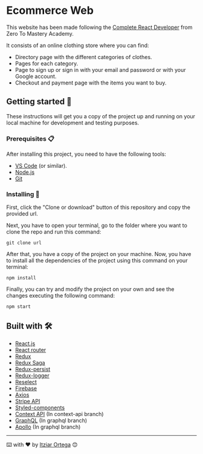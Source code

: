 # Ecommerce Web

This website has been made following the [Complete React Developer](https://academy.zerotomastery.io/p/complete-react-developer-redux-hooks-graphql-zero-to-mastery) from Zero To Mastery Academy.

It consists of an online clothing store where you can find:
- Directory page with the different categories of clothes.
- Pages for each category.
- Page to sign up or sign in with your email and password or with your Google account.
- Checkout and payment page with the items you want to buy. 

## Getting started 🚀

These instructions will get you a copy of the project up and running on your local machine for development and testing purposes.

### Prerequisites 📋

  After installing this project, you need to have the following tools:
  - [VS Code](https://code.visualstudio.com/download) (or similar).
  - [Node.js](https://nodejs.org/es/download/)
  - [Git](https://git-scm.com/downloads)


### Installing 🔧

First, click the "Clone or download" button of this repository and copy the provided url.

Next, you have to open your terminal, go to the folder where you want to clone the repo and run this command:
```
git clone url
```

After that, you have a copy of the project on your machine. 
Now, you have to install all the dependencies of the project using this command on your terminal:
```
npm install
```
Finally, you can try and modify the project on your own and see the changes executing the following command:
  
```
npm start
```  

## Built with 🛠️

 * [React.js](https://reactjs.org/)
 * [React router](https://reacttraining.com/react-router/web/guides/quick-start)
 * [Redux](https://es.redux.js.org/)
 * [Redux Saga](https://redux-saga.js.org/)
 * [Redux-persist](https://www.npmjs.com/package/redux-persist)
 * [Redux-logger](https://www.npmjs.com/package/redux-logger)
 * [Reselect](https://www.npmjs.com/package/reselect)
 * [Firebase](https://firebase.google.com/docs)
 * [Axios](https://www.npmjs.com/package/axios)
 * [Stripe API](https://www.npmjs.com/package/react-stripe-checkout)
 * [Styled-components](https://styled-components.com/)
 * [Context API](https://reactjs.org/docs/context.html) (In context-api branch)
 * [GraphQL](https://graphql.org/) (In graphql branch)
 * [Apollo](https://www.apollographql.com/docs/react/) (In graphql branch)


---

⌨️ with ❤️ by [Itziar Ortega](https://github.com/itziaroh) 😊
